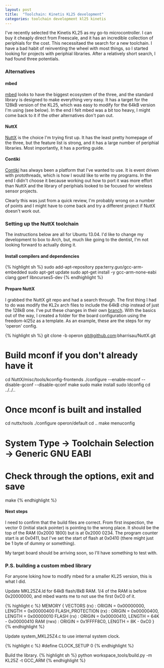 ```yaml
---
layout: post
title:  "Toolchain: Kinetis KL25 development"
categories: toolchain development kl25 kinetis
---
```


I've recently selected the Kinetis KL25 as my go-to microcontroller. I can buy it cheaply direct from Freescale, and it has an incredible collection of periphials for the cost. This necessitaed the search for a new toolchain. I have a bad habit of reinventing the wheel with most things, so I started looking for projects with periphial libraries. After a relatively short search, I had found three potentials.

<!--excerpt-->

### Alternatives
#### mbed
[mbed][mbed] looks to have the biggest ecosystem of the three, and the standard library is designed to make everything very easy. It has a target for the 128kB version of the KL25, which was easy to modify for the 64kB version I'm using (see below). In the end I felt mbed was a bit too heavy, I might come back to it if the other alternatives don't pan out.

#### NuttX
[NuttX][nuttx] is the choice I'm trying first up. It has the least pretty homepage of the three, but the feature list is strong, and it has a large number of periphial libraries. Most importantly, it has a porting guide.

#### Contiki
[Contiki][contiki] has always been a platform that I've wanted to use. It is event driven with protothreads, which is how I would like to write my programs. In the end I didn't choose it because working out how to port it was more effort than NuttX and the library of periphials looked to be focused for wireless sensor projects.

Clearly this was just from a quick review, I'm probably wrong on a number of points and I might have to come back and try a different project if NuttX doesn't work out.

### Setting up the NuttX toolchain
The instructions below are all for Ubuntu 13.04. I'd like to change my development to box to Arch, but, much like going to the dentist, I'm not looking forward to actually doing it.

#### Install compilers and dependencies
{% highlight sh %}
sudo add-apt-repository ppa:terry.guo/gcc-arm-embedded
sudo apt-get update
sudo apt-get install -y gcc-arm-none-eabi clang gperf libncurses5-dev
{% endhighlight %}

#### Prepare NuttX
I grabbed the NuttX git repo and had a search through. The first thing I had to do was modify the KL2x arch files to include the 64kB chip instead of just the 128kB one. I've put these changes in their own [branch][MKL25Z64]. With the basics out of the way, I created a folder for the board configuration using the freedom-kl25z as a template. As an example, these are the steps for my 'operon' config.

{% highlight sh %}
git clone -b operon git@github.com:bharrisau/NuttX.git
# Build mconf if you don't already have it
cd NuttX/misc/tools/kconfig-frontends
./configure --enable-mconf --disable-gconf --disable-qconf
make
sudo make install
sudo ldconfig
cd ../../..
# Once mconf is built and installed
cd nuttx/tools
./configure operon/default
cd ..
make menuconfig
# System Type -> Toolchain Selection -> Generic GNU EABI
# Check through the options, exit and save
make
{% endhighlight %}

#### Next steps
I need to confirm that the build files are correct. From first inspection, the vector 0 (initial stack pointer) is pointing to the wrong place. It should be the top of the RAM (0x2000 1800) but is at 0x2000 0234. The program counter start is at 0x0411, but I've set the start of flash at 0x0410 (there might just be 1 byte of dummy or something).

My target board should be arriving soon, so I'll have something to test with.

### P.S. building a custom mbed library
For anyone loking how to modify mbed for a smaller KL25 version, this is what I did.

Update MKL25Z4.ld for 64kB flash/8kB RAM. 1/4 of the RAM is before 0x20000000, and mbed wants me to not use the first 0xC0 of it.

{% highlight c %}
MEMORY
{
  VECTORS (rx) : ORIGIN = 0x00000000, LENGTH = 0x00000400
  FLASH_PROTECTION  (rx) : ORIGIN = 0x00000400, LENGTH = 0x00000010
  FLASH (rx) : ORIGIN = 0x00000410, LENGTH = 64K - 0x00000410
  RAM (rwx) : ORIGIN = 0x1FFFF8C0, LENGTH = 8K - 0xC0
}
{% endhighlight %}

Update system_MKL25Z4.c to use internal system clock.

{% highlight c %}
#define CLOCK_SETUP     0
{% endhighlight %}

Build the library.
{% highlight sh %}
python workspace_tools/build.py -m KL25Z -t GCC_ARM
{% endhighlight %}

[nuttx]:    http://nuttx.org/
[mbed]:     http://mbed.org/
[contiki]:  http://www.contiki-os.org/
[MKL25Z64]: https://github.com/bharrisau/NuttX/tree/MKL25Z64



